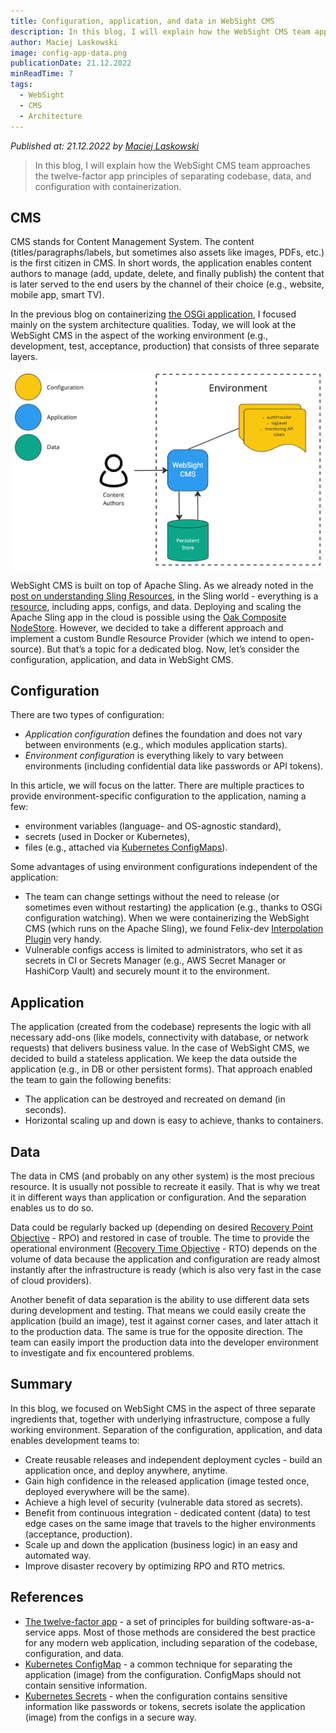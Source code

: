 ```yaml
---
title: Configuration, application, and data in WebSight CMS
description: In this blog, I will explain how the WebSight CMS team approaches the twelve-factor app principles of separating codebase, data, and configuration with containerization.
author: Maciej Laskowski
image: config-app-data.png
publicationDate: 21.12.2022
minReadTime: 7
tags:
  - WebSight
  - CMS
  - Architecture
---
```


*Published at: 21.12.2022 by [Maciej Laskowski](https://github.com/malaskowski)*

> In this blog, I will explain how the WebSight CMS team approaches the twelve-factor app principles of separating codebase, data, and configuration with containerization.

## CMS

CMS stands for Content Management System. The content (titles/paragraphs/labels, but sometimes also assets like images, PDFs, etc.) is the first citizen in CMS. In short words, the application enables content authors to manage (add, update, delete, and finally publish) the content that is later served to the end users by the channel of their choice (e.g., website, mobile app, smart TV).

In the previous blog on containerizing [the OSGi application](/blog/2022/shipping-and-developing-osgi-application-in-container/), I focused mainly on the system architecture qualities. Today, we will look at the WebSight CMS in the aspect of the working environment (e.g., development, test, acceptance, production) that consists of three separate layers.

![Configuration, application, and data in WebSight CMS](config-app-data.png "Configuration, application, and data in WebSight CMS")

WebSight CMS is built on top of Apache Sling. As we already noted in the [post on understanding Sling Resources](/blog/2022/are-jcr-nodes-and-sling-resources-the-same-thing/), in the Sling world - everything is a [resource](https://sling.apache.org/documentation/the-sling-engine/resources.html#what-is-a-resource), including apps, configs, and data. Deploying and scaling the Apache Sling app in the cloud is possible using the [Oak Composite NodeStore](https://jackrabbit.apache.org/oak/docs/nodestore/compositens.html). However, we decided to take a different approach and implement a custom Bundle Resource Provider (which we intend to open-source). But that’s a topic for a dedicated blog. Now, let’s consider the configuration, application, and data in WebSight CMS.

## Configuration

There are two types of configuration:

* _Application_ _configuration_ defines the foundation and does not vary between environments (e.g., which modules application starts).
* _Environment configuration_ is everything likely to vary between environments (including confidential data like passwords or API tokens).

In this article, we will focus on the latter. There are multiple practices to provide environment-specific configuration to the application, naming a few:

* environment variables (language- and OS-agnostic standard),
* secrets (used in Docker or Kubernetes),
* files (e.g., attached via [Kubernetes ConfigMaps](https://kubernetes.io/docs/concepts/configuration/configmap/)).

Some advantages of using environment configurations independent of the application:

* The team can change settings without the need to release (or sometimes even without restarting) the application (e.g., thanks to OSGi configuration watching). When we were containerizing the WebSight CMS (which runs on the Apache Sling), we found Felix-dev [Interpolation Plugin](https://github.com/apache/felix-dev/blob/master/configadmin-plugins/interpolation/README.md) very handy.
* Vulnerable configs access is limited to administrators, who set it as secrets in CI or Secrets Manager (e.g., AWS Secret Manager or HashiCorp Vault) and securely mount it to the environment.


## Application

The application (created from the codebase) represents the logic with all necessary add-ons (like models, connectivity with database, or network requests) that delivers business value. In the case of WebSight CMS, we decided to build a stateless application. We keep the data outside the application (e.g., in DB or other persistent forms). That approach enabled the team to gain the following benefits:

* The application can be destroyed and recreated on demand (in seconds).
* Horizontal scaling up and down is easy to achieve, thanks to containers.


## Data

The data in CMS (and probably on any other system) is the most precious resource. It is usually not possible to recreate it easily. That is why we treat it in different ways than application or configuration. And the separation enables us to do so.

Data could be regularly backed up (depending on desired [Recovery Point Objective](https://en.wikipedia.org/wiki/Disaster_recovery#Recovery_Point_Objective) - RPO) and restored in case of trouble. The time to provide the operational environment ([Recovery Time Objective](https://en.wikipedia.org/wiki/Disaster_recovery#Recovery_Time_Objective) - RTO) depends on the volume of data because the application and configuration are ready almost instantly after the infrastructure is ready (which is also very fast in the case of cloud providers).

Another benefit of data separation is the ability to use different data sets during development and testing. That means we could easily create the application (build an image), test it against corner cases, and later attach it to the production data. The same is true for the opposite direction. The team can easily import the production data into the developer environment to investigate and fix encountered problems.


## Summary

In this blog, we focused on WebSight CMS in the aspect of three separate ingredients that, together with underlying infrastructure, compose a fully working environment. Separation of the configuration, application, and data enables development teams to:

* Create reusable releases and independent deployment cycles - build an application once, and deploy anywhere, anytime.
* Gain high confidence in the released application (image tested once, deployed everywhere will be the same).
* Achieve a high level of security (vulnerable data stored as secrets).
* Benefit from continuous integration - dedicated content (data) to test edge cases on the same image that travels to the higher environments (acceptance, production).
* Scale up and down the application (business logic) in an easy and automated way.
* Improve disaster recovery by optimizing RPO and RTO metrics.


## References
* [The twelve-factor app](https://12factor.net/) - a set of principles for building software-as-a-service apps. Most of those methods are considered the best practice for any modern web application, including separation of the codebase, configuration, and data.
* [Kubernetes ConfigMap](https://kubernetes.io/docs/concepts/configuration/configmap/) - a common technique for separating the application (image) from the configuration. ConfigMaps should not contain sensitive information.
* [Kubernetes Secrets](https://kubernetes.io/docs/concepts/configuration/secret/) - when the configuration contains sensitive information like passwords or tokens, secrets isolate the application (image) from the configs in a secure way.
